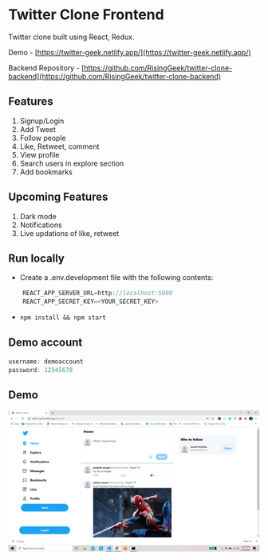 # Twitter Clone Frontend

Twitter clone built using React, Redux.

Demo - [https://twitter-geek.netlify.app/](https://twitter-geek.netlify.app/)

Backend Repository - [https://github.com/RisingGeek/twitter-clone-backend](https://github.com/RisingGeek/twitter-clone-backend)

## Features

1. Signup/Login
2. Add Tweet
3. Follow people
4. Like, Retweet, comment
5. View profile
6. Search users in explore section
7. Add bookmarks

## Upcoming Features

1. Dark mode
2. Notifications
3. Live updations of like, retweet

## Run locally

- Create a .env.development file with the following contents:

```javascript
    REACT_APP_SERVER_URL=http://localhost:5000
    REACT_APP_SECRET_KEY=<YOUR_SECRET_KEY>
```

- `npm install && npm start`

## Demo account

```javascript
username: demoaccount
password: 12345678
```

## Demo

![Feed](demo/feed.png)
